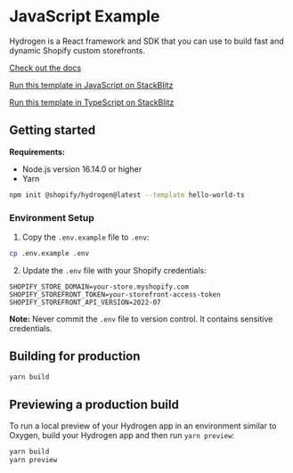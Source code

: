 # JavaScript Example

Hydrogen is a React framework and SDK that you can use to build fast and dynamic Shopify custom storefronts.

[Check out the docs](https://shopify.dev/custom-storefronts/hydrogen)

[Run this template in JavaScript on StackBlitz](https://stackblitz.com/github/Shopify/hydrogen/tree/dist/templates/hello-world-js?file=package.json)

[Run this template in TypeScript on StackBlitz](https://stackblitz.com/github/Shopify/hydrogen/tree/dist/templates/hello-world-js?file=package.json)

## Getting started

**Requirements:**

- Node.js version 16.14.0 or higher
- Yarn

```bash
npm init @shopify/hydrogen@latest --template hello-world-ts
```

### Environment Setup

1. Copy the `.env.example` file to `.env`:

```bash
cp .env.example .env
```

2. Update the `.env` file with your Shopify credentials:

```env
SHOPIFY_STORE_DOMAIN=your-store.myshopify.com
SHOPIFY_STOREFRONT_TOKEN=your-storefront-access-token
SHOPIFY_STOREFRONT_API_VERSION=2022-07
```

**Note:** Never commit the `.env` file to version control. It contains sensitive credentials.

## Building for production

```bash
yarn build
```

## Previewing a production build

To run a local preview of your Hydrogen app in an environment similar to Oxygen, build your Hydrogen app and then run `yarn preview`:

```bash
yarn build
yarn preview
```
